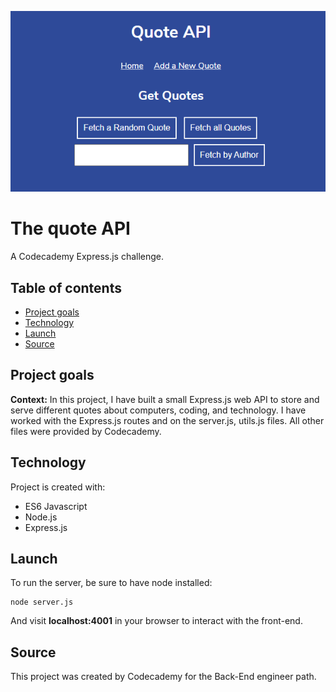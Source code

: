 ![](https://github.com/julienmcoding/quote-API/blob/main/quote-API.PNG)

# The quote API
A Codecademy Express.js challenge.

## Table of contents
* [Project goals](#project-goals)
* [Technology](#technology)
* [Launch](#launch)
* [Source](#source)

## Project goals
**Context:** In this project, I have built a small Express.js web API to store and serve different quotes about computers, coding, and technology. 
I have worked with the Express.js routes and on the server.js, utils.js files.
All other files were provided by Codecademy.

## Technology
Project is created with:
 - ES6 Javascript
 - Node.js
 - Express.js
 
## Launch
To run the server, be sure to have node installed: 
```
node server.js
```
And visit **localhost:4001** in your browser to interact with the front-end.

## Source
This project was created by Codecademy for the Back-End engineer path. 
